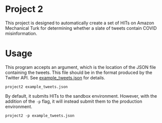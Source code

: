 # Project 2

This project is designed to automatically create a set of HITs on Amazon Mechanical Turk for
determining whether a slate of tweets contain COVID misinformation.

# Usage

This program accepts an argument, which is the location of the JSON file containing the tweets.
This file should be in the format produced by the Twitter API. See [example_tweets.json](example_tweets.json)
for details.

```
project2 example_tweets.json
```

By default, it submits HITs to the sandbox environment. However, with the addition of the `-p` flag,
it will instead submit them to the production environment.

```
project2 -p example_tweets.json
```